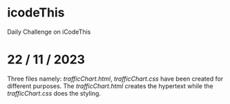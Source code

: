 # icodeThis

Daily Challenge on iCodeThis

# 22 / 11 / 2023

Three files namely: _trafficChart.html_, _trafficChart.css_ have been created for different purposes. The _trafficChart.html_ creates the hypertext while the _trafficChart.css_ does the styling.
